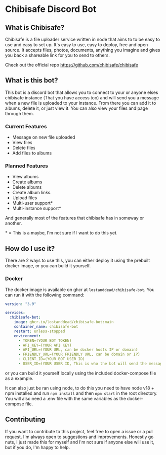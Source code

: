 # Chibisafe Discord Bot

## What is Chibisafe?

Chibisafe is a file uploader service written in node that aims to to be easy to use and easy to set up. It's easy to use, easy to deploy, free and open source. It accepts files, photos, documents, anything you imagine and gives you back a shareable link for you to send to others.

Check out the official repo https://github.com/chibisafe/chibisafe

## What is this bot?

This bot is a discord bot that allows you to connect to your or anyone elses chibisafe instance (That you have access too) and will send you a message when a new file is uploaded to your instance. From there you can add it to albums, delete it, or just view it. You can also view your files and page through them.

### Current Features
- Message on new file uploaded
- View files
- Delete files
- Add files to albums

### Planned Features
- View albums
- Create albums
- Delete albums
- Create album links
- Upload files
- Multi-user support*
- Multi-instance support*

And generally most of the features that chibisafe has in someway or another.

\* = This is a maybe, I'm not sure if I want to do this yet.

## How do I use it?

There are 2 ways to use this, you can either deploy it using the prebuilt docker image, or you can build it yourself.

### Docker

The docker image is available on ghcr at `lostanddead/chibisafe-bot`. You can run it with the following command:

```yml
version: "3.9"

services:
  chibisafe-bot:
    image: ghcr.io/lostanddead/chibisafe-bot:main
    container_name: chibisafe-bot
    restart: unless-stopped
    environment:
      - TOKEN=(YOUR BOT TOKEN)
      - API_KEY=(YOUR API KEY)
      - API_URL=(YOUR URL, can be docker hosts IP or domain)
      - FRIENDLY_URL=(YOUR FRIENDLY URL, can be domain or IP)
      - CLIENT_ID=(YOUR BOT USER ID)
      - USER_ID=(YOUR USER ID, This is who the bot will send the messages too)
```

or you can build it yourself locally using the included docker-compose file as a example.

It can also just be ran using node, to do this you need to have node v18 + npm installed and run `npm install` and then `npm start` in the root directory.
You will also need a .env file with the same variables as the docker-compose file.

## Contributing

If you want to contribute to this project, feel free to open a issue or a pull request. I'm always open to suggestions and improvements.
Honestly go nuts, I just made this for myself and I'm not sure if anyone else will use it, but if you do, I'm happy to help.
